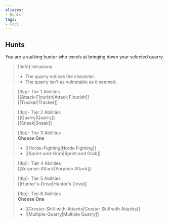 ```yaml
---
aliases:
- Hunts
tags:
- Foci
---
```


  
## Hunts  
You are a stalking hunter who excels at bringing down your selected quarry.  

>[!info] Intrusions  
>- The quarry notices the character.  
>- The quarry isn't as vulnerable as it seemed.  


>[!tip]- Tier 1 Abilities  
> [[Attack-Flourish|Attack Flourish]]  
> [[Tracker|Tracker]]  


>[!tip]- Tier 2 Abilities  
> [[Quarry|Quarry]]  
> [[Sneak|Sneak]]  


>[!tip]- Tier 3 Abilities  
> **Choose One**  
>- [[Horde-Fighting|Horde Fighting]]  
>- [[Sprint-and-Grab|Sprint and Grab]]  


>[!tip]- Tier 4 Abilities  
> [[Surprise-Attack|Surprise Attack]]  


>[!tip]- Tier 5 Abilities  
> [[Hunter's-Drive|Hunter's Drive]]  


>[!tip]- Tier 6 Abilities  
> **Choose One**  
>- [[Greater-Skill-with-Attacks|Greater Skill with Attacks]]  
>- [[Multiple-Quarry|Multiple Quarry]]